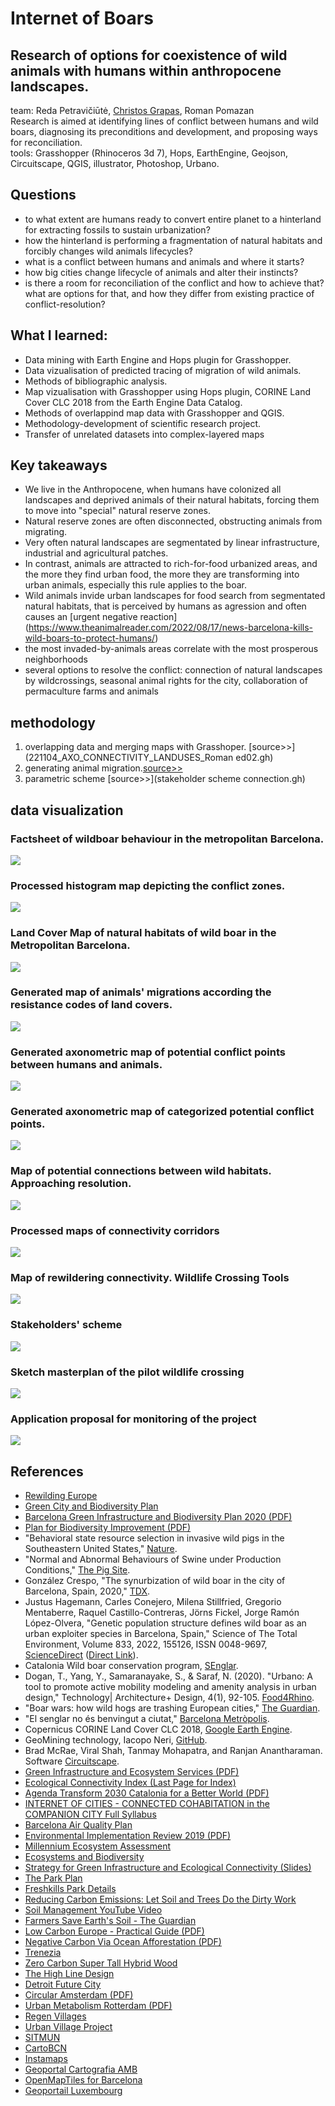 # Internet of Boars
## Research of options for coexistence of wild animals with humans within anthropocene landscapes. </br>
team: Reda Petravičiūtė, [Christos Grapas](https://github.com/ChristosGrapas), Roman Pomazan</br>
Research is aimed at identifying lines of conflict between humans and wild boars, diagnosing its preconditions and development, and proposing ways for reconciliation. </br>
tools: Grasshopper (Rhinoceros 3d 7), Hops, EarthEngine, Geojson, Circuitscape, QGIS, illustrator, Photoshop, Urbano.
## Questions
- to what extent are humans ready to convert entire planet to a hinterland for extracting fossils to sustain urbanization?
- how the hinterland is performing a fragmentation of natural habitats and forcibly changes wild animals lifecycles?
- what is a conflict between humans and animals and where it starts?
- how big cities change lifecycle of animals and alter their instincts?
- is there a room for reconciliation of the conflict and how to achieve that? what are options for that, and how they differ from existing practice of conflict-resolution?
## What I learned: 
- Data mining with Earth Engine and Hops plugin for Grasshopper.
- Data vizualisation of predicted tracing of migration of wild animals.
- Methods of bibliographic analysis.
- Map vizualisation with Grasshopper using Hops plugin, CORINE Land Cover CLC 2018 from the Earth Engine Data Catalog.
- Methods of overlappind map data with Grasshopper and QGIS.
- Methodology-development of scientific research project.
- Transfer of unrelated datasets into complex-layered maps
## Key takeaways
- We live in the Anthropocene, when humans have colonized all landscapes and deprived animals of their natural habitats, forcing them to move into "special" natural reserve zones.
- Natural reserve zones are often disconnected, obstructing animals from migrating.
- Very often natural landscapes are segmentated by linear infrastructure, industrial and agricultural patches.
- In contrast, animals are attracted to rich-for-food urbanized areas, and the more they find urban food, the more they are transforming into urban animals, especially this rule applies to the boar.
- Wild animals invide urban landscapes for food search from segmentated natural habitats, that is perceived by humans as agression and often causes an [urgent negative reaction] (https://www.theanimalreader.com/2022/08/17/news-barcelona-kills-wild-boars-to-protect-humans/)
- the most invaded-by-animals areas correlate with the most prosperous neighborhoods
- several options to resolve the conflict: connection of natural landscapes by wildcrossings, seasonal animal rights for the city, collaboration of permaculture farms and animals
  
## methodology
1. overlapping data and merging maps with Grasshoper. [source>>](221104_AXO_CONNECTIVITY_LANDUSES_Roman ed02.gh)
2. generating animal migration.[source>>](221024_Barcelona_Resistance_3D.gh)
3. parametric scheme [source>>](stakeholder scheme connection.gh)
   
## data visualization
### Factsheet of wildboar behaviour in the metropolitan Barcelona.
![](IoB-02.png)
### Processed histogram map depicting the conflict zones.
![](IoB-01.png)
### Land Cover Map of natural habitats of wild boar in the Metropolitan Barcelona.
![](IoB-15.png)
### Generated map of animals' migrations according the resistance codes of land covers.
![](IoB-18.png)
### Generated axonometric map of potential conflict points between humans and animals.
![](IoB-24.png)
### Generated axonometric map of categorized potential conflict points.
![](IoB-26.png)
### Map of potential connections between wild habitats. Approaching resolution.
![](IoB-32.png)
### Processed maps of connectivity corridors
![](IoB-36.png)
### Map of rewildering connectivity. Wildlife Crossing Tools
![](IoB-50.png)
### Stakeholders' scheme
![](stakeholders_scheme_cum.jpg)
### Sketch masterplan of the pilot wildlife crossing
![](IoB-51.png)
### Application proposal for monitoring of the project
![](IoB-53.png)

##  References
- [Rewilding Europe](https://rewildingeurope.com/what-is-rewilding/)
- [Green City and Biodiversity Plan](https://ajuntament.barcelona.cat/ecologiaurbana/en/what-we-do-and-why/green-city-and-biodiversity/green-and-biodiversity-plan)
- [Barcelona Green Infrastructure and Biodiversity Plan 2020 (PDF)](https://ajuntament.barcelona.cat/ecologiaurbana/sites/default/files/Barcelona%20green%20infrastructure%20and%20biodiversity%20plan%202020.pdf)
- [Plan for Biodiversity Improvement (PDF)](http://www3.amb.cat/repositori/ESPAIPUBLIC/Pla_millora_biodiversitat.pdf)
- "Behavioral state resource selection in invasive wild pigs in the Southeastern United States," [Nature](https://www.nature.com/articles/s41598-021-86363-3#Tab2).
- "Normal and Abnormal Behaviours of Swine under Production Conditions," [The Pig Site](https://www.thepigsite.com/articles/normal-and-abnormal-behaviours-of-swine-under-production-conditions).
- González Crespo, "The synurbization of wild boar in the city of Barcelona, Spain, 2020," [TDX](https://www.tdx.cat/handle/10803/671607#page=1).
- Justus Hagemann, Carles Conejero, Milena Stillfried, Gregorio Mentaberre, Raquel Castillo-Contreras, Jörns Fickel, Jorge Ramón López-Olvera, "Genetic population structure defines wild boar as an urban exploiter species in Barcelona, Spain," Science of The Total Environment, Volume 833, 2022, 155126, ISSN 0048-9697, [ScienceDirect](https://doi.org/10.1016/j.scitotenv.2022.155126) ([Direct Link](https://www.sciencedirect.com/science/article/pii/S0048969722022197)).
- Catalonia Wild boar conservation program, [SEnglar](https://senglar.cat/programa-de-seguiment/).
- Dogan, T., Yang, Y., Samaranayake, S., & Saraf, N. (2020). "Urbano: A tool to promote active mobility modeling and amenity analysis in urban design," Technology| Architecture+ Design, 4(1), 92-105. [Food4Rhino](https://www.food4rhino.com/en/app/urbano#downloads_list).
- "Boar wars: how wild hogs are trashing European cities," [The Guardian](https://www.theguardian.com/world/2019/jul/30/boar-wars-how-wild-hogs-are-trashing-european-cities).
- "El senglar no és benvingut a ciutat," [Barcelona Metròpolis](https://www.barcelona.cat/bcnmetropolis/2007-2017/en/dossier/el-senglar-no-es-benvingut-a-ciutat/).
- Copernicus CORINE Land Cover CLC 2018, [Google Earth Engine](https://developers.google.com/earth-engine/datasets/catalog/COPERNICUS_CORINE_V20_100m).
- GeoMining technology, Iacopo Neri, [GitHub](https://github.com/neriiacopo/GeoMining-EE-Hops).
- Brad McRae, Viral Shah, Tanmay Mohapatra, and Ranjan Anantharaman. Software [Circuitscape](https://circuitscape.org/).
- [Green Infrastructure and Ecosystem Services (PDF)](http://mediambient.gencat.cat/web/.content/home/ambits_dactuacio/avaluacio_ambiental/infraestructura_verda_serveis_ecosistemics/infraestructura_verda/20170825-Llibret-web-en.pdf)
- [Ecological Connectivity Index (Last Page for Index)](https://www.revistaecosistemas.net/index.php/ecosistemas/article/view/289)
- [Agenda Transform 2030 Catalonia for a Better World (PDF)](http://cads.gencat.cat/web/.content/Documents/Informes/2016/Agenda_2030_CAT/CADS-Report_3_2016_The-2030_Agenda_Transform-Catalonia_Improve-the-World.pdf)
- [INTERNET OF CITIES - CONNECTED COHABITATION in the COMPANION CITY Full Syllabus](https://www.researchgate.net/publication/324648354_Spatial_planning_and_ecological_networks_in_Spain)
- [Barcelona Air Quality Plan](https://ajuntament.barcelona.cat/ecologiaurbana/en/what-we-do-and-why/green-city-and-biodiversity/green-and-biodiversity-plan)
- [Environmental Implementation Review 2019 (PDF)](https://ec.europa.eu/environment/eir/pdf/report_es_en.pdf)
- [Millennium Ecosystem Assessment](https://www.millenniumassessment.org/documents/document.300.aspx.pdf)
- [Ecosystems and Biodiversity](https://ec.europa.eu/environment/nature/biodiversity/economics/pdf/valuing_ecosystems.pdf)
- [Strategy for Green Infrastructure and Ecological Connectivity (Slides)](https://es.slideshare.net/iurbanistica/2-estrategia-estatal-de-la-infraestructura-verde-y-de-la-conectividad-y-restauracin-ecolgicas-paula-gil-hernndez-mncn-csic)
- [The Park Plan](https://freshkillspark.org/the-park/the-park-plan)
- [Freshkills Park Details](https://www.fieldoperations.net/project-details/project/freshkills-park.html)
- [Reducing Carbon Emissions: Let Soil and Trees Do the Dirty Work](https://www.worldbank.org/en/news/feature/2018/04/24/reducing-carbon-emissions-let-soil-and-trees-do-the-dirty-work)
- [Soil Management YouTube Video](https://www.youtube.com/watch?v=BSHR4sUZpcw)
- [Farmers Save Earth's Soil - The Guardian](https://www.theguardian.com/world/2019/apr/24/farmers-save-earths-soil-conservation-agriculture)
- [Low Carbon Europe - Practical Guide (PDF)](https://roadmap2050.eu/attachments/files/Volume3_VersionA.pdf)
- [Negative Carbon Via Ocean Afforestation (PDF)](http://oceanforesters.org/uploads/NegativeCarbonViaOceanAfforestation2012Authors.pdf)
- [Trenezia](https://waughthistleton.com/trenezia/)
- [Zero Carbon Super Tall Hybrid Wood](https://www.dialogdesign.ca/stories/zero-carbon-super-tall-hybrid-wood/)
- [The High Line Design](https://www.thehighline.org/design/)
- [Detroit Future City](https://www.stoss.net/projects/planning-urbanism/detroit-future-city)
- [Circular Amsterdam (PDF)](http://icities4greengrowth.in/sites/default/files/casestudyfiles/2018-02/Report%20Circular%20Amsterdam.pdf)
- [Urban Metabolism Rotterdam (PDF)](https://iabr.nl/media/document/original/urban_metabolism_rotterdam.pdf)
- [Regen Villages](https://www.effekt.dk/regenvillages)
- [Urban Village Project](https://www.effekt.dk/urbanvillageproject)
- [SITMUN](http://sitmun.diba.cat/sitmun2/visor.jsp?app=16&ter=1)
- [CartoBCN](http://w20.bcn.cat/cartobcn/default.aspx?lang=en)
- [Instamaps](https://www.instamaps.cat/visor.html?businessid=26c98ad6dd6b07a86f480e23fb6fabe2&3D=false#13/41.4106/2.1609)
- [Geoportal Cartografia AMB](https://geoportalcartografia.amb.cat/AppGeoportalCartografia2/index.html?locale=en)
- [OpenMapTiles for Barcelona](https://openmaptiles.com/downloads/europe/spain/barcelona/)
- [Geoportail Luxembourg](https://map.geoportail.lu/theme/main?zoom=11&X=689358&Y=6379673&layers=395&pk_campaign=geoseo_data&lang=en&version=3&opacities=1&bgLayer=basemap_2015_global)
